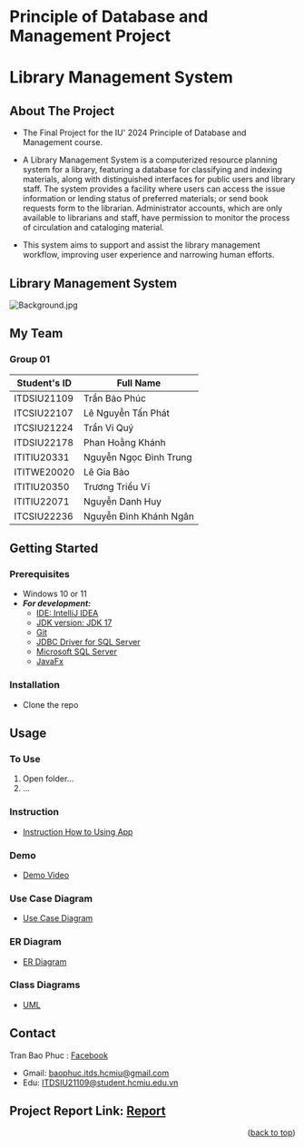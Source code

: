 <a name="readme-top"></a>
# Principle of Database and Management Project

# Library Management System

## About The Project
- The Final Project for the IU' 2024 Principle of Database and Management course.

- A Library Management System is a computerized resource planning system for a library, featuring a database for classifying and indexing materials, along with distinguished interfaces for public users and library staff. The system provides a facility where users can access the issue information or lending status of preferred materials; or send book requests form to the librarian. Administrator accounts, which are only available to librarians and staff, have permission to monitor the process of circulation and cataloging material. 

- This system aims to support and assist the library management workflow, improving user experience and narrowing human efforts.

## Library Management System
![Background.jpg](https://www.edusuite.pk/wp-content/uploads/2021/12/Distinctive-Features-of-a-Library-Management-System.jpg)


## My Team
### Group 01
| Student's ID | Full Name              |
|--------------|------------------------|
| ITDSIU21109  | Trần Bảo Phúc          |
| ITCSIU22107  | Lê Nguyễn Tấn Phát     |
| ITCSIU21224  | Trần Vi Quý            |
| ITDSIU22178  | Phan Hoằng Khánh       |
| ITITIU20331  | Nguyễn Ngọc Đình Trung |
| ITITWE20020  | Lê Gia Bảo             |
| ITITIU20350  | Trương Triều Vĩ        |
| ITITIU22071  | Nguyễn Danh Huy        |
| ITCSIU22236  | Nguyễn Đình Khánh Ngân |

## Getting Started

### Prerequisites

* Windows 10 or 11
* ***For development:***
    * [IDE: IntelliJ IDEA](https://www.jetbrains.com/idea/download/#section=windows)
    * [JDK version: JDK 17](https://www.oracle.com/java/technologies/downloads/)
    * [Git](https://git-scm.com/downloads)
    * [JDBC Driver for SQL Server](https://learn.microsoft.com/en-us/sql/connect/jdbc/download-microsoft-jdbc-driver-for-sql-server?view=sql-server-ver16)
    * [Microsoft SQL Server](https://www.microsoft.com/en-us/sql-server/sql-server-downloads)
    * [JavaFx](https://openjfx.io/)
  
### Installation

* Clone the repo

## Usage

### To Use

1. Open folder...
2. ...

### Instruction 
* [Instruction How to Using App]()

### Demo
* [Demo Video]()

### Use Case Diagram
* [Use Case Diagram]()
  
### ER Diagram 
* [ER Diagram]()

### Class Diagrams
* [UML]()

## Contact

Tran Bao Phuc : [Facebook](https://www.facebook.com/baophuclyk18.cla/) 
- Gmail: baophuc.itds.hcmiu@gmail.com
- Edu: ITDSIU21109@student.hcmiu.edu.vn 

## Project Report Link: [Report]()

<p align="right">(<a href="#readme-top">back to top</a>)</p>
